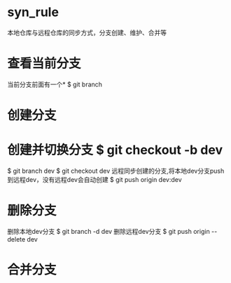 # syn_rule
本地仓库与远程仓库的同步方式，分支创建、维护、合并等

# 查看当前分支
当前分支前面有一个*
$ git branch

# 创建分支
创建并切换分支
$ git checkout -b dev
=
$ git branch dev
$ git checkout dev
远程同步创建的分支,将本地dev分支push到远程dev，没有远程dev会自动创建
$ git push origin dev:dev

# 删除分支
删除本地dev分支
$ git branch -d dev
删除远程dev分支
$ git push origin --delete dev

# 合并分支